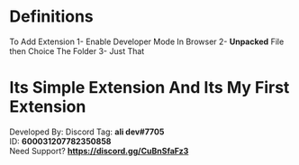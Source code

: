 # Definitions

To Add Extension
1- Enable Developer Mode In Browser
2- **Unpacked** File then Choice The Folder
3- Just That

# Its Simple Extension And Its My First Extension

Developed By: Discord Tag: **ali dev#7705**
<br />
ID: **600031207782350858**
<br />
Need Support? **https://discord.gg/CuBnSfaFz3**